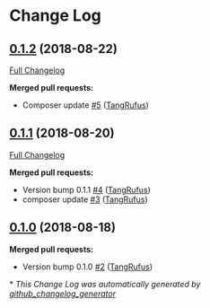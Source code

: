 # Change Log

## [0.1.2](https://github.com/ItinerisLtd/preflight-yoast-seo/tree/0.1.2) (2018-08-22)
[Full Changelog](https://github.com/ItinerisLtd/preflight-yoast-seo/compare/0.1.1...0.1.2)

**Merged pull requests:**

- Composer update [\#5](https://github.com/ItinerisLtd/preflight-yoast-seo/pull/5) ([TangRufus](https://github.com/TangRufus))

## [0.1.1](https://github.com/ItinerisLtd/preflight-yoast-seo/tree/0.1.1) (2018-08-20)
[Full Changelog](https://github.com/ItinerisLtd/preflight-yoast-seo/compare/0.1.0...0.1.1)

**Merged pull requests:**

- Version bump 0.1.1 [\#4](https://github.com/ItinerisLtd/preflight-yoast-seo/pull/4) ([TangRufus](https://github.com/TangRufus))
- composer update [\#3](https://github.com/ItinerisLtd/preflight-yoast-seo/pull/3) ([TangRufus](https://github.com/TangRufus))

## [0.1.0](https://github.com/ItinerisLtd/preflight-yoast-seo/tree/0.1.0) (2018-08-18)
**Merged pull requests:**

- Version bump 0.1.0 [\#2](https://github.com/ItinerisLtd/preflight-yoast-seo/pull/2) ([TangRufus](https://github.com/TangRufus))



\* *This Change Log was automatically generated by [github_changelog_generator](https://github.com/skywinder/Github-Changelog-Generator)*